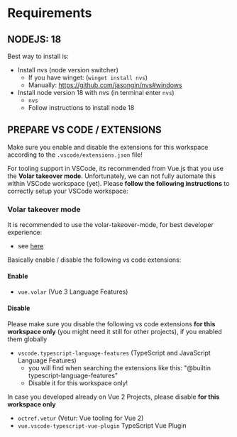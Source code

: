 # Requirements

## NODEJS: 18

Best way to install is:

* Install nvs (node version switcher)
  * If you have winget: (`winget install nvs`)
  * Manually: <https://github.com/jasongin/nvs#windows>
* Install node version 18 with nvs (in terminal enter `nvs`)
  * `nvs`
  * Follow instructions to install node 18

## PREPARE VS CODE / EXTENSIONS

Make sure you enable and disable the extensions for this workspace according to the `.vscode/extensions.json` file!

For tooling support in VSCode, its recommended from Vue.js that you use the **Volar takeover mode**.
Unfortunately, we can not fully automate this within VSCode workspace (yet).
Please **follow the following instructions** to correctly setup your VSCode workspace:

### Volar takeover mode

It is recommended to use the volar-takeover-mode, for best developer experience:

* see [here](https://vuejs.org/guide/typescript/overview.html#volar-takeover-mode)

Basically enable / disable the following vs code extensions:

#### Enable

* `vue.volar` (Vue 3 Language Features)

#### Disable

Please make sure you disable the following vs code extensions **for this workspace only** (you might need it still for other projects), if you enabled them globally

* `vscode.typescript-language-features` (TypeScript and JavaScript Language Features)
  * you will find when searching the extensions like this: "@builtin typescript-language-features"
  * Disable it for this workspace only!

In case you developed already on Vue 2 Projects, please disable **for this workspace only**

* `octref.vetur` (Vetur: Vue tooling for Vue 2)
* `vue.vscode-typescript-vue-plugin` TypeScript Vue Plugin
